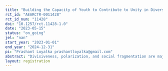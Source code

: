 ```yaml
---
title: "Building the Capacity of Youth to Contribute to Unity in Diversity"
rct_id: "AEARCTR-0011428"
rct_id_num: "11428"
doi: "10.1257/rct.11428-1.0"
date: "2023-05-15"
status: "on_going"
jel: "nan"
start_year: "2023-01-01"
end_year: "2024-12-31"
pi: "Prashant Loyalka prashantloyalka@gmail.com"
abstract: "Divisiveness, polarization, and social fragmentation are major obstacles to social progress. They are deepening despite a proliferation of programs created to foster cohesion. Most such programs address divisiveness at the level of form and technique, rather than underlying worldviews and motivations. We explore an alternative pathway built on principles of the oneness of humankind and unity in diversity. We develop and evaluate a “unity in diversity” program that seeks to tap the roots of human identity and motivation. We implement this three-week, intensive program with youth in India. Partnering with a large nonprofit that provides free in-person training for young people, we evaluate the program using a cluster randomized controlled trial involving almost 9,000 individuals. We examine to what degree and how the program affects different types of outcomes such as: 1) discriminatory behaviors (measured using incentivized dictator and trust games); 2) decisions to work with people of diverse backgrounds (measured by examining teammate choices in a real-world project); 3) global citizenship (measured by behaviors associated with participation in an international penpal program); and 4) discriminatory attitudes by caste, religion, gender (measured using survey scales). Evaluating the program’s average and heterogeneous impacts along these and other dimensions will generate knowledge around how youth can actively build united and diverse communities."
layout: registration
---
```


